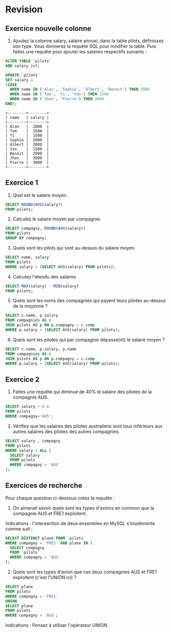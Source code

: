# Revision

## Exercice nouvelle colonne

1. Ajoutez la colonne salary, salaire annuel, dans la table pilots, définissez son type. Vous donnerez la requête SQL pour modifier la table. Puis faites une requête pour ajouter les salaires respectifs suivants :

```sql
ALTER TABLE `pilots`
ADD salary int;
```

```sql
UPDATE `pilots`
SET salary =
(CASE
  WHEN name IN ('Alan', 'Sophie', 'Albert', 'Benoit') THEN 2000
  WHEN name IN ('Tom', 'Yi', 'Yan') THEN 1500
  WHEN name IN ('Jhon', 'Pierre') THEN 3000
END);
```

```text
+--------+--------+
| name   | salary |
+--------+--------+
| Alan   |  2000  |
| Tom    |  1500  |
| Yi     |  1500  |
| Sophie |  2000  |
| Albert |  2000  |
| Yan    |  1500  |
| Benoit |  2000  |
| Jhon   |  3000  |
| Pierre |  3000  |
+--------+--------+
```

## Exercice 1

1. Quel est le salaire moyen.

```sql
SELECT ROUND(AVG(salary))
FROM pilots;
```

2. Calculez le salaire moyen par compagnie.

```sql
SELECT compagny, ROUND(AVG(salary))
FROM pilots
GROUP BY compagny;
```

3. Quels sont les pilots qui sont au-dessus du salaire moyen.

```sql
SELECT name, salary
FROM pilots
WHERE salary > (SELECT AVG(salary) FROM pilots);
```

4. Calculez l'étendu des salaires.

```sql
SELECT MAX(salary) - MIN(salary)
FROM pilots;
```

5. Quels sont les noms des compagnies qui payent leurs pilotes au-dessus de la moyenne ?

```sql
SELECT c.name, p.salary
FROM compagnies AS c
JOIN pilots AS p ON p.compagny = c.comp
WHERE p.salary > (SELECT AVG(salary) FROM pilots);
```

6. Quels sont les pilotes qui par compagnie dépasse(nt) le salaire moyen ?

```sql
SELECT c.name, p.salary, p.name
FROM compagnies AS c
JOIN pilots AS p ON p.compagny = c.comp
WHERE p.salary > (SELECT AVG(salary) FROM pilots);
```

## Exercice 2

1. Faites une requête qui diminue de 40% le salaire des pilotes de la compagnie AUS.

```sql
SELECT salary * 0.6
FROM pilots
WHERE compagny='AUS';
```

2. Vérifiez que les salaires des pilotes australiens sont tous inférieurs aux autres salaires des pilotes des autres compagnies.

```sql
SELECT salary , compagny
FROM pilots
WHERE salary > ALL (
  SELECT salary
  FROM pilots
  WHERE compagny = 'AUS'
);
```

## Exercices de recherche

Pour chaque question ci-dessous créez la requête :

1. On aimerait savoir quels sont les types d'avions en commun que la compagnie AUS et FRE1 exploitent.

Indications : l'intersection de deux ensembles en MySQL s'implémente comme suit :

```sql
SELECT DISTINCT plane FROM `pilots`
WHERE compagny = 'FRE1' AND plane IN (
  SELECT compagny
  FROM `pilots`
  WHERE compagny = 'AUS'
);
```

2. Quels sont les types d'avion que ces deux compagnies AUS et FRE1 exploitent (c'est l'UNION ici) ?

```sql
SELECT plane
FROM pilots
WHERE compagny = 'FRE1'
UNION
SELECT plane
FROM pilots
WHERE compagny = 'AUS';
```

Indications : Pensez à utiliser l'opérateur UNION.
